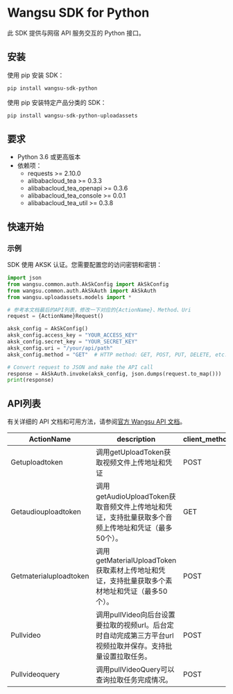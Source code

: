 # Wangsu SDK for Python

此 SDK 提供与网宿 API 服务交互的 Python 接口。

## 安装

使用 pip 安装 SDK：

```bash
pip install wangsu-sdk-python
```
使用 pip 安装特定产品分类的 SDK：

```bash
pip install wangsu-sdk-python-uploadassets
```


## 要求

- Python 3.6 或更高版本
- 依赖项：
  - requests >= 2.10.0
  - alibabacloud_tea >= 0.3.3
  - alibabacloud_tea_openapi >= 0.3.6
  - alibabacloud_tea_console >= 0.0.1
  - alibabacloud_tea_util >= 0.3.8

## 快速开始

### 示例

SDK 使用 AKSK 认证。您需要配置您的访问密钥和密钥：

```python
import json
from wangsu.common.auth.AkSkConfig import AkSkConfig
from wangsu.common.auth.AkSkAuth import AkSkAuth
from wangsu.uploadassets.models import *

# 参考本文档最后的API列表，修改一下对应的{ActionName}、Method、Uri
request = {ActionName}Request()

aksk_config = AkSkConfig()
aksk_config.access_key = "YOUR_ACCESS_KEY"
aksk_config.secret_key = "YOUR_SECRET_KEY"
aksk_config.uri = "/your/api/path"
aksk_config.method = "GET"  # HTTP method: GET, POST, PUT, DELETE, etc.

# Convert request to JSON and make the API call
response = AkSkAuth.invoke(aksk_config, json.dumps(request.to_map()))
print(response)

```


## API列表
有关详细的 API 文档和可用方法，请参阅[官方 Wangsu API 文档](https://www.wangsu.com/document/api-doc/Overview?productType=all)。

| ActionName | description | client_methods | uri |
| --- | --- | --- | --- |
| Getuploadtoken | 调用getUploadToken获取视频文件上传地址和凭证 | POST | /vod/videoManage/getUploadToken |
| Getaudiouploadtoken | 调用getAudioUploadToken获取音频文件上传地址和凭证，支持批量获取多个音频上传地址和凭证（最多50个）。 | GET | /vod/audioManage/getAudioUploadToken |
| Getmaterialuploadtoken | 调用getMaterialUploadToken获取素材上传地址和凭证，支持批量获取多个素材地址和凭证（最多50个）。 | POST | /vod/material/getMaterialUploadToken |
| Pullvideo | 调用pullVideo向后台设置要拉取的视频url。后台定时自动完成第三方平台url视频拉取并保存。支持批量设置拉取任务。 | POST | /vod/videoManage/pullVideo |
| Pullvideoquery | 调用pullVideoQuery可以查询拉取任务完成情况。 | POST | /vod/videoManage/pullVideoQuery |